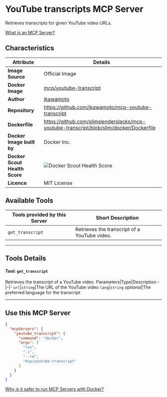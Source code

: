 # YouTube transcripts MCP Server

Retrieves transcripts for given YouTube video URLs.

[What is an MCP Server?](https://www.anthropic.com/news/model-context-protocol)

## Characteristics
Attribute|Details|
|-|-|
**Image Source**|Official Image
**Docker Image**|[mcp/youtube-transcript](https://hub.docker.com/repository/docker/mcp/youtube-transcript)
**Author**|[jkawamoto](https://github.com/jkawamoto)
**Repository**|https://github.com/jkawamoto/mcp-youtube-transcript
**Dockerfile**|https://github.com/slimslenderslacks/mcp-youtube-transcript/blob/slim/docker/Dockerfile
**Docker Image built by**|Docker Inc.
**Docker Scout Health Score**| ![Docker Scout Health Score](https://api.scout.docker.com/v1/policy/insights/org-image-score/badge/mcp/youtube-transcript)
**Licence**|MIT License

## Available Tools
Tools provided by this Server|Short Description
-|-
`get_transcript`|Retrieves the transcript of a YouTube video.|

---
## Tools Details

#### Tool: **`get_transcript`**
Retrieves the transcript of a YouTube video.
Parameters|Type|Description
-|-|-
`url`|`string`|The URL of the YouTube video
`lang`|`string` *optional*|The preferred language for the transcript

---
## Use this MCP Server

```json
{
  "mcpServers": {
    "youtube_transcript": {
      "command": "docker",
      "args": [
        "run",
        "-i",
        "--rm",
        "mcp/youtube-transcript"
      ]
    }
  }
}
```

[Why is it safer to run MCP Servers with Docker?](https://www.docker.com/blog/the-model-context-protocol-simplifying-building-ai-apps-with-anthropic-claude-desktop-and-docker/)
